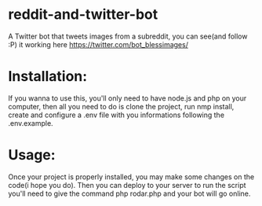 # reddit-and-twitter-bot
A Twitter bot that tweets images from a subreddit,
you can see(and follow :P) it working here https://twitter.com/bot_blessimages/

# Installation:

If you wanna to use this, you'll only need to have node.js and php on your computer, then all you need to do is clone the project,
run nmp install, create and configure a .env file with you informations following the .env.example.

# Usage: 

Once your project is properly installed, you may make some changes on the code(i hope you do). Then you can deploy to your server
to run the script you'll need to give the command php rodar.php and your bot will go online.
